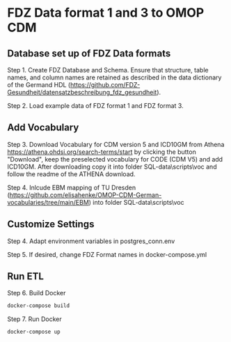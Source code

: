 # FDZ Data format 1 and 3 to OMOP CDM 

## Database set up of FDZ Data formats 

Step 1. Create FDZ Database and Schema. Ensure that structure, table names, and column names are retained as described in the data dictionary of the Germand HDL (https://github.com/FDZ-Gesundheit/datensatzbeschreibung_fdz_gesundheit). 

Step 2. Load example data of FDZ format 1 and FDZ format 3.

## Add Vocabulary

Step 3. Download Vocabulary for CDM version 5 and ICD10GM from Athena https://athena.ohdsi.org/search-terms/start by clicking the button "Download", keep the preselected vocabulary for CODE (CDM V5) and add 	ICD10GM. After downloading copy it into folder SQL-data\scripts\voc and follow the readme of the ATHENA download.

Step 4. Inlcude EBM mapping of TU Dresden (https://github.com/elisahenke/OMOP-CDM-German-vocabularies/tree/main/EBM)  into folder SQL-data\scripts\voc 


## Customize Settings

Step 4. Adapt environment variables in postgres_conn.env 

Step 5. If desired, change FDZ Format names in docker-compose.yml

## Run ETL

Step 6. Build Docker 

```bash
docker-compose build
```

Step 7. Run Docker 

```bash
docker-compose up 
```

